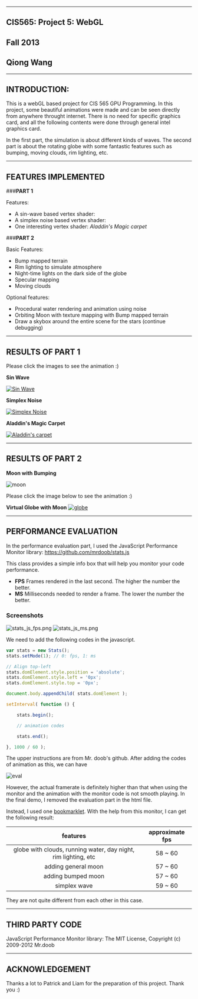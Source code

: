 -------------------------------------------------------------------------------
CIS565: Project 5: WebGL
-------------------------------------------------------------------------------
Fall 2013
-------------------------------------------------------------------------------
Qiong Wang
-------------------------------------------------------------------------------

-------------------------------------------------------------------------------
INTRODUCTION:
-------------------------------------------------------------------------------
This is a webGL based project for CIS 565 GPU Programming. 
In this project, some beautiful animations were made and can be seen directly from anywhere throught internet. 
There is no need for specific graphics card, and all the following contents were done through general intel graphics card.

In the first part, the simulation is about different kinds of waves. 
The second part is about the rotating globe with some fantastic features such as bumping, moving clouds, rim lighting, etc. 

-------------------------------------------------------------------------------
FEATURES IMPLEMENTED
-------------------------------------------------------------------------------
###**PART 1**

Features:

* A sin-wave based vertex shader:
* A simplex noise based vertex shader:
* One interesting vertex shader: *Aladdin's Magic carpet*

###**PART 2**

Basic Features:
* Bump mapped terrain
* Rim lighting to simulate atmosphere
* Night-time lights on the dark side of the globe
* Specular mapping
* Moving clouds

Optional features:
* Procedural water rendering and animation using noise 
* Orbiting Moon with texture mapping with Bump mapped terrain
* Draw a skybox around the entire scene for the stars (continue debugging)

-------------------------------------------------------------------------------
RESULTS OF PART 1
-------------------------------------------------------------------------------
Please click the images to see the animation :)

**Sin Wave**

[![Sin Wave](https://raw.github.com/GabriellaQiong/Project5-WebGL/master/basic_wave.png)](http://gabriellaqiong.github.io/Project5-WebGL/part1/index.html)


**Simplex Noise**

[![Simplex Noise](https://raw.github.com/GabriellaQiong/Project5-WebGL/master/simplex_wave.png)](http://gabriellaqiong.github.io/Project5-WebGL/part1/index_simplex.html)


**Aladdin's Magic Carpet**

[![Aladdin's carpet](https://raw.github.com/GabriellaQiong/Project5-WebGL/master/magic_carpet.png)](http://gabriellaqiong.github.io/Project5-WebGL/part1/index_custom.html)


-------------------------------------------------------------------------------
RESULTS OF PART 2
-------------------------------------------------------------------------------
**Moon with Bumping**

![moon](https://raw.github.com/GabriellaQiong/Project5-WebGL/master/moon_bump.png)

Please click the image below to see the animation :)

**Virtual Globe with Moon**
[![globe](https://raw.github.com/GabriellaQiong/Project5-WebGL/master/globe_moon_water.png)](http://gabriellaqiong.github.io/Project5-WebGL/part2/index.html)


-------------------------------------------------------------------------------
PERFORMANCE EVALUATION
-------------------------------------------------------------------------------
In the performance evaluation part, I used the JavaScript Performance Monitor library: https://github.com/mrdoob/stats.js

This class provides a simple info box that will help you monitor your code performance.

* **FPS** Frames rendered in the last second. The higher the number the better.
* **MS** Milliseconds needed to render a frame. The lower the number the better.

### Screenshots ###

![stats_js_fps.png](http://mrdoob.github.com/stats.js/assets/stats_js_fps.png)
![stats_js_ms.png](http://mrdoob.github.com/stats.js/assets/stats_js_ms.png)

We need to add the following codes in the javascript.
```javascript
var stats = new Stats();
stats.setMode(1); // 0: fps, 1: ms

// Align top-left
stats.domElement.style.position = 'absolute';
stats.domElement.style.left = '0px';
stats.domElement.style.top = '0px';

document.body.appendChild( stats.domElement );

setInterval( function () {

	stats.begin();

	// animation codes

	stats.end();

}, 1000 / 60 );
```

The upper instructions are from Mr. doob's github. After adding the codes of animation as this, we can have

![eval](https://raw.github.com/GabriellaQiong/Project5-WebGL/master/performance_eval.png)

However, the actual framerate is definitely higher than that when using the monitor and the animation with the monitor code is not smooth playing. In the final demo, I removed the evaluation part in the html file.

Instead, I used one [bookmarklet](http://ricardocabello.com/blog/post/707). With the help from this monitor, I can get the following result:

| features                                                              |  approximate fps  |
|:---------------------------------------------------------------------:|:-----------------:|
|    globe with clouds, running water, day night, rim lighting, etc     |       58 ~ 60     |
|    adding general moon                                                |       57 ~ 60     |
|    adding bumped moon                                                 |       57 ~ 60     |
|    simplex wave                                                       |       59 ~ 60     |

They are not quite different from each other in this case.


-------------------------------------------------------------------------------
THIRD PARTY CODE
-------------------------------------------------------------------------------
JavaScript Performance Monitor library: The MIT License, Copyright (c) 2009-2012 Mr.doob

-------------------------------------------------------------------------------
ACKNOWLEDGEMENT
-------------------------------------------------------------------------------
Thanks a lot to Patrick and Liam for the preparation of this project. Thank you :)
